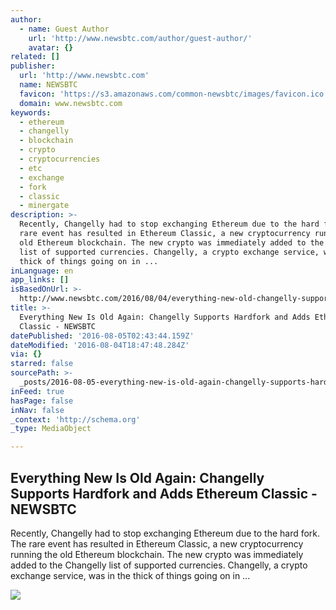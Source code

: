 ```yaml
---
author:
  - name: Guest Author
    url: 'http://www.newsbtc.com/author/guest-author/'
    avatar: {}
related: []
publisher:
  url: 'http://www.newsbtc.com'
  name: NEWSBTC
  favicon: 'https://s3.amazonaws.com/common-newsbtc/images/favicon.ico'
  domain: www.newsbtc.com
keywords:
  - ethereum
  - changelly
  - blockchain
  - crypto
  - cryptocurrencies
  - etc
  - exchange
  - fork
  - classic
  - minergate
description: >-
  Recently, Changelly had to stop exchanging Ethereum due to the hard fork. The
  rare event has resulted in Ethereum Classic, a new cryptocurrency running the
  old Ethereum blockchain. The new crypto was immediately added to the Changelly
  list of supported currencies. Changelly, a crypto exchange service, was in the
  thick of things going on in ...
inLanguage: en
app_links: []
isBasedOnUrl: >-
  http://www.newsbtc.com/2016/08/04/everything-new-old-changelly-supports-hardfork-adds-ethereum-classic/
title: >-
  Everything New Is Old Again: Changelly Supports Hardfork and Adds Ethereum
  Classic - NEWSBTC
datePublished: '2016-08-05T02:43:44.159Z'
dateModified: '2016-08-04T18:47:48.284Z'
via: {}
starred: false
sourcePath: >-
  _posts/2016-08-05-everything-new-is-old-again-changelly-supports-hardfork-and.md
inFeed: true
hasPage: false
inNav: false
_context: 'http://schema.org'
_type: MediaObject

---
```

<article style=""><h1>Everything New Is Old Again: Changelly Supports Hardfork and Adds Ethereum Classic - NEWSBTC</h1><p>Recently, Changelly had to stop exchanging Ethereum due to the hard fork. The rare event has resulted in Ethereum Classic, a new cryptocurrency running the old Ethereum blockchain. The new crypto was immediately added to the Changelly list of supported currencies. Changelly, a crypto exchange service, was in the thick of things going on in ...</p><img src="http://s3.amazonaws.com/main-newsbtc-images/2016/08/04193112/ETC_PR.png" /></article>